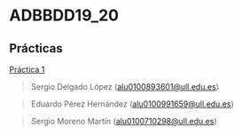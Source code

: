 # ADBBDD19_20
## Prácticas
[Práctica 1](https://github.com/alu0100893601-Sergio/ADBBDD19_20/tree/master/Prac1)

> Sergio Delgado López (alu0100893601@ull.edu.es)

> Eduardo Pérez Hernández (alu0100991659@ull.edu.es)

> Sergio Moreno Martín (alu0100710298@ull.edu.es)